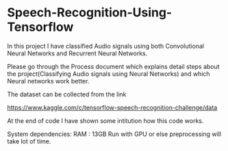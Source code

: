 # Speech-Recognition-Using-Tensorflow
In this project I have classified Audio signals using both Convolutional Neural Networks and Recurrent Neural Networks. 

Please go through the Process document which explains detail steps about the project(Classifying Audio signals using Neural Networks) 
and which Neural networks work better.

The dataset can be collected from the link

https://www.kaggle.com/c/tensorflow-speech-recognition-challenge/data

At the end of code I have shown some intitution how this code works.

System dependencies:
RAM : 13GB
Run with GPU or else preprocessing will take lot of time.
